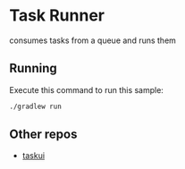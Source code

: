 # Task Runner
consumes tasks from a queue and runs them

## Running

Execute this command to run this sample:

```bash
./gradlew run
```

## Other repos
- [taskui](https://github.com/spacether/taskrunner_taskui)
